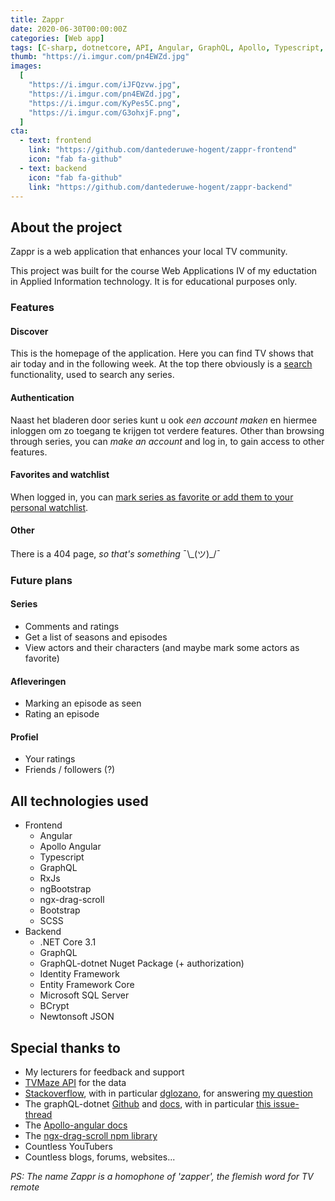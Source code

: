 ```yaml
---
title: Zappr
date: 2020-06-30T00:00:00Z
categories: [Web app]
tags: [C-sharp, dotnetcore, API, Angular, GraphQL, Apollo, Typescript, SQLServer]
thumb: "https://i.imgur.com/pn4EWZd.jpg"
images:
  [
    "https://i.imgur.com/iJFQzvw.jpg",
    "https://i.imgur.com/pn4EWZd.jpg",
    "https://i.imgur.com/KyPes5C.png",
    "https://i.imgur.com/G3ohxjF.png",
  ]
cta:
  - text: frontend
    link: "https://github.com/dantederuwe-hogent/zappr-frontend"
    icon: "fab fa-github"
  - text: backend
    icon: "fab fa-github"
    link: "https://github.com/dantederuwe-hogent/zappr-backend"
---
```


## About the project

Zappr is a web application that enhances your local TV community.

This project was built for the course Web Applications IV of my eductation in Applied Information technology.
It is for educational purposes only.

### Features

#### Discover

This is the homepage of the application. Here you can find TV shows that air today and in the following week.
At the top there obviously is a [search](https://i.imgur.com/bM3w0zb.jpg) functionality, used to search any series.

#### Authentication

Naast het bladeren door series kunt u ook _een account maken_ en hiermee inloggen om zo toegang te krijgen tot verdere features.
Other than browsing through series, you can _make an account_ and log in, to gain access to other features.

#### Favorites and watchlist

When logged in, you can [mark series as favorite or add them to your personal watchlist](https://i.imgur.com/egoTu7E.png).

#### Other

There is a 404 page, _so that's something_ ¯\\\_(ツ)\_/¯

### Future plans

#### Series

- Comments and ratings
- Get a list of seasons and episodes
- View actors and their characters (and maybe mark some actors as favorite)

#### Afleveringen

- Marking an episode as seen
- Rating an episode

#### Profiel

- Your ratings
- Friends / followers (?)

## All technologies used

- Frontend
  - Angular
  - Apollo Angular
  - Typescript
  - GraphQL
  - RxJs
  - ngBootstrap
  - ngx-drag-scroll
  - Bootstrap
  - SCSS
- Backend
  - .NET Core 3.1
  - GraphQL
  - GraphQL-dotnet Nuget Package (+ authorization)
  - Identity Framework
  - Entity Framework Core
  - Microsoft SQL Server
  - BCrypt
  - Newtonsoft JSON

## Special thanks to

- My lecturers for feedback and support
- [TVMaze API](https://www.tvmaze.com/api) for the data
- [Stackoverflow](https://stackoverflow.com/), with in particular [dglozano](https://stackoverflow.com/users/10648865/dglozano), for answering [my question](https://stackoverflow.com/questions/60832540/ef-core-multiple-many-to-many-relationships-between-the-same-entities)
- The graphQL-dotnet [Github](https://github.com/graphql-dotnet/graphql-dotnet) and [docs](https://graphql-dotnet.github.io/), with in particular [this issue-thread](https://github.com/graphql-dotnet/authorization/issues/63#issuecomment-553877731)
- The [Apollo-angular docs](https://www.apollographql.com/docs/angular/)
- The [ngx-drag-scroll npm library](https://ngx-drag-scroll.fanjin.io/)
- Countless YouTubers
- Countless blogs, forums, websites...

_PS: The name Zappr is a homophone of 'zapper', the flemish word for TV remote_
